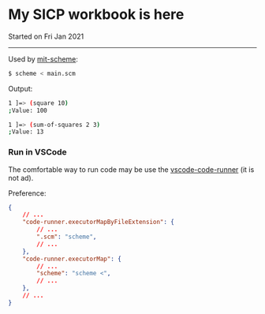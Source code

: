 # My SICP workbook is here

Started on Fri Jan 2021
___

Used by [mit-scheme](https://www.gnu.org/software/mit-scheme/):

```bash
$ scheme < main.scm
```

Output:

```bash
1 ]=> (square 10)
;Value: 100

1 ]=> (sum-of-squares 2 3)
;Value: 13
```

### Run in VSCode

The comfortable way to run code may be use the [vscode-code-runner](https://github.com/formulahendry/vscode-code-runner) (it is not ad).

Preference:

```json
{
    // ...
    "code-runner.executorMapByFileExtension": {
        // ...
        ".scm": "scheme",
        // ...
    },
    "code-runner.executorMap": {
        // ...
        "scheme": "scheme <",
        // ...
    },
    // ...
}
```
